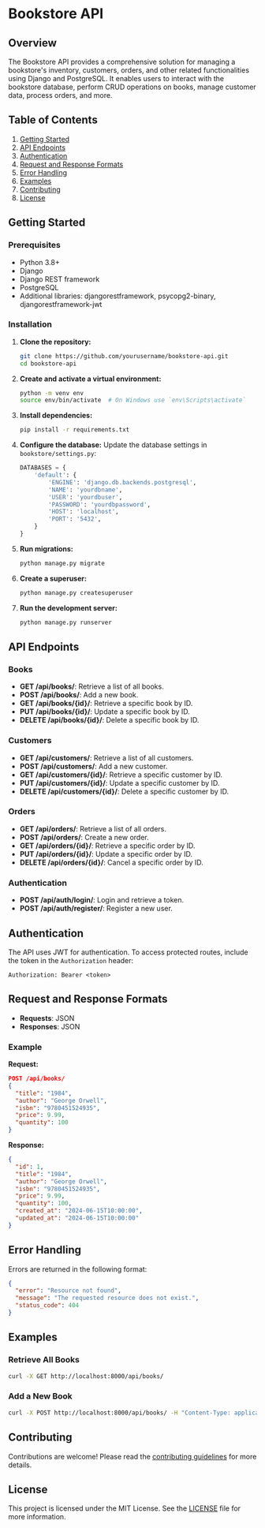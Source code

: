 # Bookstore API

## Overview
The Bookstore API provides a comprehensive solution for managing a bookstore's inventory, customers, orders, and other related functionalities using Django and PostgreSQL. It enables users to interact with the bookstore database, perform CRUD operations on books, manage customer data, process orders, and more.

## Table of Contents
1. [Getting Started](#getting-started)
2. [API Endpoints](#api-endpoints)
3. [Authentication](#authentication)
4. [Request and Response Formats](#request-and-response-formats)
5. [Error Handling](#error-handling)
6. [Examples](#examples)
7. [Contributing](#contributing)
8. [License](#license)

## Getting Started

### Prerequisites
- Python 3.8+
- Django
- Django REST framework
- PostgreSQL
- Additional libraries: djangorestframework, psycopg2-binary, djangorestframework-jwt

### Installation
1. **Clone the repository:**
   ```bash
   git clone https://github.com/yourusername/bookstore-api.git
   cd bookstore-api
   ```

2. **Create and activate a virtual environment:**
   ```bash
   python -m venv env
   source env/bin/activate  # On Windows use `env\Scripts\activate`
   ```

3. **Install dependencies:**
   ```bash
   pip install -r requirements.txt
   ```

4. **Configure the database:**
   Update the database settings in `bookstore/settings.py`:
   ```python
   DATABASES = {
       'default': {
           'ENGINE': 'django.db.backends.postgresql',
           'NAME': 'yourdbname',
           'USER': 'yourdbuser',
           'PASSWORD': 'yourdbpassword',
           'HOST': 'localhost',
           'PORT': '5432',
       }
   }
   ```

5. **Run migrations:**
   ```bash
   python manage.py migrate
   ```

6. **Create a superuser:**
   ```bash
   python manage.py createsuperuser
   ```

7. **Run the development server:**
   ```bash
   python manage.py runserver
   ```

## API Endpoints

### Books
- **GET /api/books/**: Retrieve a list of all books.
- **POST /api/books/**: Add a new book.
- **GET /api/books/{id}/**: Retrieve a specific book by ID.
- **PUT /api/books/{id}/**: Update a specific book by ID.
- **DELETE /api/books/{id}/**: Delete a specific book by ID.

### Customers
- **GET /api/customers/**: Retrieve a list of all customers.
- **POST /api/customers/**: Add a new customer.
- **GET /api/customers/{id}/**: Retrieve a specific customer by ID.
- **PUT /api/customers/{id}/**: Update a specific customer by ID.
- **DELETE /api/customers/{id}/**: Delete a specific customer by ID.

### Orders
- **GET /api/orders/**: Retrieve a list of all orders.
- **POST /api/orders/**: Create a new order.
- **GET /api/orders/{id}/**: Retrieve a specific order by ID.
- **PUT /api/orders/{id}/**: Update a specific order by ID.
- **DELETE /api/orders/{id}/**: Cancel a specific order by ID.

### Authentication
- **POST /api/auth/login/**: Login and retrieve a token.
- **POST /api/auth/register/**: Register a new user.

## Authentication
The API uses JWT for authentication. To access protected routes, include the token in the `Authorization` header:
```
Authorization: Bearer <token>
```

## Request and Response Formats
- **Requests**: JSON
- **Responses**: JSON

### Example
**Request:**
```json
POST /api/books/
{
  "title": "1984",
  "author": "George Orwell",
  "isbn": "9780451524935",
  "price": 9.99,
  "quantity": 100
}
```

**Response:**
```json
{
  "id": 1,
  "title": "1984",
  "author": "George Orwell",
  "isbn": "9780451524935",
  "price": 9.99,
  "quantity": 100,
  "created_at": "2024-06-15T10:00:00",
  "updated_at": "2024-06-15T10:00:00"
}
```

## Error Handling
Errors are returned in the following format:
```json
{
  "error": "Resource not found",
  "message": "The requested resource does not exist.",
  "status_code": 404
}
```

## Examples
### Retrieve All Books
```bash
curl -X GET http://localhost:8000/api/books/
```

### Add a New Book
```bash
curl -X POST http://localhost:8000/api/books/ -H "Content-Type: application/json" -d '{"title": "1984", "author": "George Orwell", "isbn": "9780451524935", "price": 9.99, "quantity": 100}'
```

## Contributing
Contributions are welcome! Please read the [contributing guidelines](CONTRIBUTING.md) for more details.

## License
This project is licensed under the MIT License. See the [LICENSE](LICENSE) file for more information.
